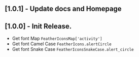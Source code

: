 ## [1.0.1] - Update docs and Homepage

## [1.0.0] - Init Release.

* Get font Map `FeatherIconsMap['activity']`
* Get font Camel Case `FeatherIcons.alertCircle`
* Get font Snake Case `FeatherIconsSnakeCase.alert_circle`


